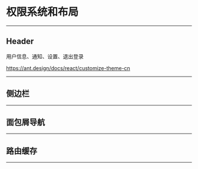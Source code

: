 # 权限系统和布局


---


## Header  

用户信息、通知、设置、退出登录

https://ant.design/docs/react/customize-theme-cn



---


## 侧边栏


---

## 面包屑导航

---


## 路由缓存


---




